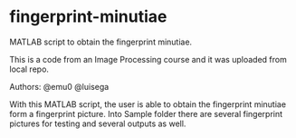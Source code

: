 # fingerprint-minutiae
MATLAB script to obtain the fingerprint minutiae.

This is a code from an Image Processing course and it was uploaded from local repo.

Authors:
@emu0
@luisega

With this MATLAB script, the user is able to obtain the fingerprint minutiae form a fingerprint picture.
Into Sample folder there are several fingerprint pictures for testing and several outputs as well.
